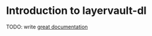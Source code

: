 # Introduction to layervault-dl

TODO: write [great documentation](http://jacobian.org/writing/what-to-write/)

